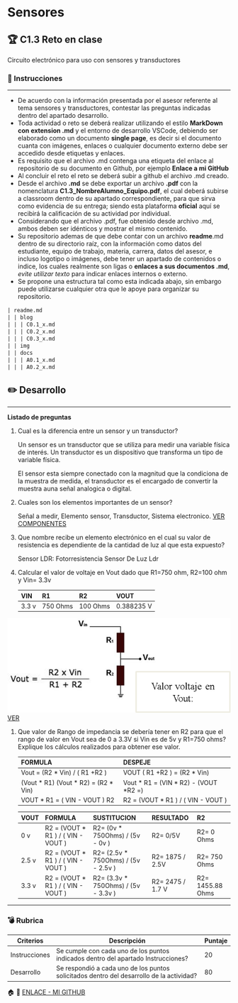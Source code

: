 # Sensores

## :trophy: C1.3 Reto en clase

Circuito electrónico para uso con sensores y transductores

### :blue_book: Instrucciones
___

- De acuerdo con la información presentada por el asesor referente al tema sensores y transductores, contestar las preguntas indicadas dentro del apartado desarrollo.
- Toda actividad o reto se deberá realizar utilizando el estilo **MarkDown con extension .md** y el entorno de desarrollo VSCode, debiendo ser elaborado como un documento **single page**, es decir si el documento cuanta con imágenes, enlaces o cualquier documento externo debe ser accedido desde etiquetas y enlaces.
- Es requisito que el archivo .md contenga una etiqueta del enlace al repositorio de su documento en Github, por ejemplo **Enlace a mi GitHub**
- Al concluir el reto el reto se deberá subir a github el archivo .md creado.
- Desde el archivo **.md** se debe exportar un archivo **.pdf** con la nomenclatura **C1.3_NombreAlumno_Equipo.pdf**, el cual deberá subirse a classroom dentro de su apartado correspondiente, para que sirva como evidencia de su entrega; siendo esta plataforma **oficial** aquí se recibirá la calificación de su actividad por individual.
- Considerando que el archivo .pdf, fue obtenido desde archivo .md, ambos deben ser idénticos y mostrar el mismo contenido.
- Su repositorio ademas de que debe contar con un archivo **readme**.md dentro de su directorio raíz, con la información como datos del estudiante, equipo de trabajo, materia, carrera, datos del asesor, e incluso logotipo o imágenes, debe tener un apartado de contenidos o indice, los cuales realmente son ligas o **enlaces a sus documentos .md**, _evite utilizar texto_ para indicar enlaces internos o externo.
- Se propone una estructura tal como esta indicada abajo, sin embargo puede utilizarse cualquier otra que le apoye para organizar su repositorio.


```  
| readme.md
| | blog
| | | C0.1_x.md
| | | C0.2_x.md
| | | C0.3_x.md
| | img
| | docs
| | | A0.1_x.md
| | | A0.2_x.md
```

## :pencil2: Desarrollo

___

**Listado de preguntas**

1. Cual es la diferencia entre un sensor y un transductor?
    
    Un sensor es un transductor que se utiliza para medir una variable física de interés. 
    Un transductor es un dispositivo que transforma un tipo de variable física.

    El sensor esta siempre conectado con la magnitud que la condiciona de la muestra de medida, el transductor es el encargado de convertir la muestra auna señal analogica o digital. 


2. Cuales son los elementos importantes de un sensor? 
    
   Señal a medir, Elemento sensor, Transductor, Sistema electronico. [VER COMPONENTES](../IMG/COMPONENTES.PNG)


3. Que nombre recibe un elemento electrónico en el cual su valor de resistencia es dependiente de la cantidad de luz al que esta expuesto? 
   
    Sensor LDR:  Fotorresistencia Sensor De Luz Ldr

4. Calcular el valor de voltaje en Vout dado que R1=750 ohm, R2=100 ohm y Vin= 3.3v
   
   VIN | R1 | R2 | VOUT 
    ------|-------|-------|-------|
    3.3 v | 750 Ohms | 100 Ohms | 0.388235 V|


![SensoresTransductoresCircuitoVout](../IMG/C1.x_SensoresTransductoresCircuitoVout.png)
[VER](/IMG/C1.x_SensoresTransductoresCircuitoVout.png)

1. Que valor de Rango de impedancia se debería tener en R2 para que el rango de valor en Vout sea de 0 a 3.3V si Vin es de 5v y R1=750 ohms? Explique los cálculos realizados para obtener ese valor.

    FORMULA | DESPEJE  |
    ----|-------|
    Vout = (R2 * Vin) / ( R1 +R2 ) |   VOUT ( R1 +R2 ) = (R2 * Vin) |
    (Vout * R1) (Vout * R2) = (R2 * Vin) |  Vout * R1  = (VIN * R2) - (VOUT *R2 =)|
    VOUT * R1 = ( VIN - VOUT ) R2 | R2 = (VOUT * R1 )  /  ( VIN - VOUT )|



    VOUT | FORMULA | SUSTITUCION | RESULTADO | R2
    ----|--------|----------|-----------|-------------------|
    0 v |   R2 = (VOUT * R1 )  /  ( VIN - VOUT )| R2= (0v * 750Ohms) / (5v - 0v ) | R2= 0/5V | R2= 0 Ohms|
    2.5 v |  R2 = (VOUT * R1 )  /  ( VIN - VOUT )|R2= (2.5v * 750Ohms) / (5v - 2.5v ) | R2= 1875 / 2.5V | R2= 750 Ohms |
    3.3 v |  R2 = (VOUT * R1 )  /  ( VIN - VOUT )|  R2= (3.3v * 750Ohms) / (5v - 3.3v ) | R2= 2475 / 1.7 V | R2= 1455.88 Ohms |

___

### :bomb: Rubrica

| Criterios     | Descripción                                                                                  | Puntaje |
| ------------- | -------------------------------------------------------------------------------------------- | ------- |
| Instrucciones | Se cumple con cada uno de los puntos indicados dentro del apartado Instrucciones?            | 20 |
| Desarrollo    | Se respondió a cada uno de los puntos solicitados dentro del desarrollo de la actividad?     | 80      |



:house: :open_file_folder: [ENLACE - MI GITHUB](https://github.com/Villalobos39/SISTEMAS-PROGRAMABLES.git )